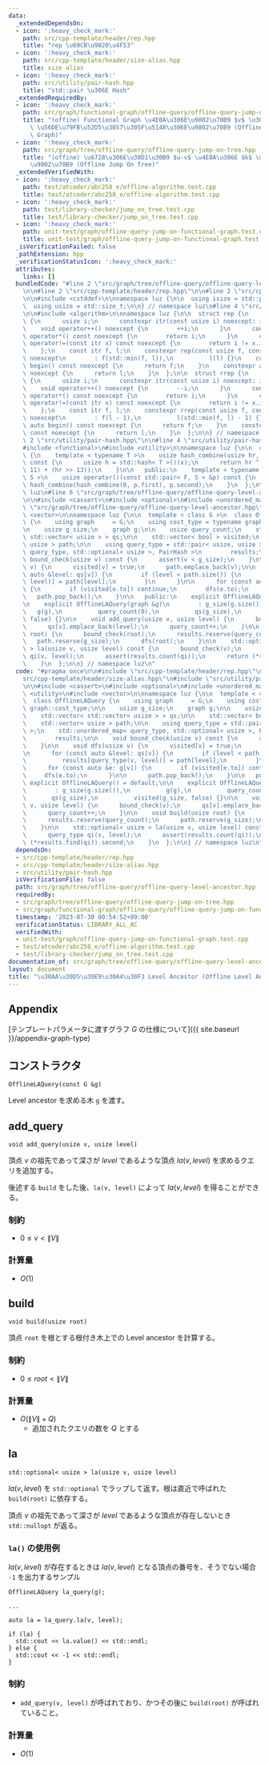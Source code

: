 ```yaml
---
data:
  _extendedDependsOn:
  - icon: ':heavy_check_mark:'
    path: src/cpp-template/header/rep.hpp
    title: "rep \u69CB\u9020\u4F53"
  - icon: ':heavy_check_mark:'
    path: src/cpp-template/header/size-alias.hpp
    title: size alias
  - icon: ':heavy_check_mark:'
    path: src/utility/pair-hash.hpp
    title: "std::pair \u306E Hash"
  _extendedRequiredBy:
  - icon: ':heavy_check_mark:'
    path: src/graph/functional-graph/offline-query/offline-query-jump-on-functional-graph.hpp
    title: "(offine) Functional Graph \u4E0A\u306E\u9802\u70B9 $v$ \u304B\u3089 $k$\
      \ \u56DE\u79FB\u52D5\u3057\u305F\u5148\u306E\u9802\u70B9 (Offline Jump On Functional\
      \ Graph)"
  - icon: ':heavy_check_mark:'
    path: src/graph/tree/offline-query/offline-query-jump-on-tree.hpp
    title: "(offine) \u6728\u306E\u30D1\u30B9 $u-v$ \u4E0A\u306E $k$ \u756A\u76EE\u306E\
      \u9802\u70B9 (Offline Jump On Tree)"
  _extendedVerifiedWith:
  - icon: ':heavy_check_mark:'
    path: test/atcoder/abc258_e/offline-algorithm.test.cpp
    title: test/atcoder/abc258_e/offline-algorithm.test.cpp
  - icon: ':heavy_check_mark:'
    path: test/library-checker/jump_on_tree.test.cpp
    title: test/library-checker/jump_on_tree.test.cpp
  - icon: ':heavy_check_mark:'
    path: unit-test/graph/offline-query-jump-on-functional-graph.test.cpp
    title: unit-test/graph/offline-query-jump-on-functional-graph.test.cpp
  _isVerificationFailed: false
  _pathExtension: hpp
  _verificationStatusIcon: ':heavy_check_mark:'
  attributes:
    links: []
  bundledCode: "#line 2 \"src/graph/tree/offline-query/offline-query-level-ancestor.hpp\"\
    \n\n#line 2 \"src/cpp-template/header/rep.hpp\"\n\n#line 2 \"src/cpp-template/header/size-alias.hpp\"\
    \n\n#include <cstddef>\n\nnamespace luz {\n\n  using isize = std::ptrdiff_t;\n\
    \  using usize = std::size_t;\n\n} // namespace luz\n#line 4 \"src/cpp-template/header/rep.hpp\"\
    \n\n#include <algorithm>\n\nnamespace luz {\n\n  struct rep {\n    struct itr\
    \ {\n      usize i;\n      constexpr itr(const usize i) noexcept: i(i) {}\n  \
    \    void operator++() noexcept {\n        ++i;\n      }\n      constexpr usize\
    \ operator*() const noexcept {\n        return i;\n      }\n      constexpr bool\
    \ operator!=(const itr x) const noexcept {\n        return i != x.i;\n      }\n\
    \    };\n    const itr f, l;\n    constexpr rep(const usize f, const usize l)\
    \ noexcept\n        : f(std::min(f, l)),\n          l(l) {}\n    constexpr auto\
    \ begin() const noexcept {\n      return f;\n    }\n    constexpr auto end() const\
    \ noexcept {\n      return l;\n    }\n  };\n\n  struct rrep {\n    struct itr\
    \ {\n      usize i;\n      constexpr itr(const usize i) noexcept: i(i) {}\n  \
    \    void operator++() noexcept {\n        --i;\n      }\n      constexpr usize\
    \ operator*() const noexcept {\n        return i;\n      }\n      constexpr bool\
    \ operator!=(const itr x) const noexcept {\n        return i != x.i;\n      }\n\
    \    };\n    const itr f, l;\n    constexpr rrep(const usize f, const usize l)\
    \ noexcept\n        : f(l - 1),\n          l(std::min(f, l) - 1) {}\n    constexpr\
    \ auto begin() const noexcept {\n      return f;\n    }\n    constexpr auto end()\
    \ const noexcept {\n      return l;\n    }\n  };\n\n} // namespace luz\n#line\
    \ 2 \"src/utility/pair-hash.hpp\"\n\n#line 4 \"src/utility/pair-hash.hpp\"\n\n\
    #include <functional>\n#include <utility>\n\nnamespace luz {\n\n  class PairHash\
    \ {\n    template < typename T >\n    usize hash_combine(usize hr, const T &x)\
    \ const {\n      usize h = std::hash< T >()(x);\n      return hr ^ (h + (hr <<\
    \ 11) + (hr >> 13));\n    }\n\n   public:\n    template < typename F, typename\
    \ S >\n    usize operator()(const std::pair< F, S > &p) const {\n      return\
    \ hash_combine(hash_combine(0, p.first), p.second);\n    }\n  };\n\n} // namespace\
    \ luz\n#line 6 \"src/graph/tree/offline-query/offline-query-level-ancestor.hpp\"\
    \n\n#include <cassert>\n#include <optional>\n#include <unordered_map>\n#line 11\
    \ \"src/graph/tree/offline-query/offline-query-level-ancestor.hpp\"\n#include\
    \ <vector>\n\nnamespace luz {\n\n  template < class G >\n  class OfflineLAQuery\
    \ {\n    using graph     = G;\n    using cost_type = typename graph::cost_type;\n\
    \n    usize g_size;\n    graph g;\n\n    usize query_count;\n    std::vector<\
    \ std::vector< usize > > qs;\n\n    std::vector< bool > visited;\n    std::vector<\
    \ usize > path;\n\n    using query_type = std::pair< usize, usize >;\n    std::unordered_map<\
    \ query_type, std::optional< usize >, PairHash >\n        results;\n\n    void\
    \ bound_check(usize v) const {\n      assert(v < g_size);\n    }\n\n    void dfs(usize\
    \ v) {\n      visited[v] = true;\n      path.emplace_back(v);\n\n      for (const\
    \ auto &level: qs[v]) {\n        if (level < path.size()) {\n          results[query_type(v,\
    \ level)] = path[level];\n        }\n      }\n\n      for (const auto &e: g[v])\
    \ {\n        if (visited[e.to]) continue;\n        dfs(e.to);\n      }\n\n   \
    \   path.pop_back();\n    }\n\n   public:\n    explicit OfflineLAQuery() = default;\n\
    \n    explicit OfflineLAQuery(graph &g)\n        : g_size(g.size()),\n       \
    \   g(g),\n          query_count(0),\n          qs(g_size),\n          visited(g_size,\
    \ false) {}\n\n    void add_query(usize v, usize level) {\n      bound_check(v);\n\
    \      qs[v].emplace_back(level);\n      query_count++;\n    }\n\n    void build(usize\
    \ root) {\n      bound_check(root);\n      results.reserve(query_count);\n   \
    \   path.reserve(g_size);\n      dfs(root);\n    }\n\n    std::optional< usize\
    \ > la(usize v, usize level) const {\n      bound_check(v);\n      query_type\
    \ qi(v, level);\n      assert(results.count(qi));\n      return (*results.find(qi)).second;\n\
    \    }\n  };\n\n} // namespace luz\n"
  code: "#pragma once\n\n#include \"src/cpp-template/header/rep.hpp\"\n#include \"\
    src/cpp-template/header/size-alias.hpp\"\n#include \"src/utility/pair-hash.hpp\"\
    \n\n#include <cassert>\n#include <optional>\n#include <unordered_map>\n#include\
    \ <utility>\n#include <vector>\n\nnamespace luz {\n\n  template < class G >\n\
    \  class OfflineLAQuery {\n    using graph     = G;\n    using cost_type = typename\
    \ graph::cost_type;\n\n    usize g_size;\n    graph g;\n\n    usize query_count;\n\
    \    std::vector< std::vector< usize > > qs;\n\n    std::vector< bool > visited;\n\
    \    std::vector< usize > path;\n\n    using query_type = std::pair< usize, usize\
    \ >;\n    std::unordered_map< query_type, std::optional< usize >, PairHash >\n\
    \        results;\n\n    void bound_check(usize v) const {\n      assert(v < g_size);\n\
    \    }\n\n    void dfs(usize v) {\n      visited[v] = true;\n      path.emplace_back(v);\n\
    \n      for (const auto &level: qs[v]) {\n        if (level < path.size()) {\n\
    \          results[query_type(v, level)] = path[level];\n        }\n      }\n\n\
    \      for (const auto &e: g[v]) {\n        if (visited[e.to]) continue;\n   \
    \     dfs(e.to);\n      }\n\n      path.pop_back();\n    }\n\n   public:\n   \
    \ explicit OfflineLAQuery() = default;\n\n    explicit OfflineLAQuery(graph &g)\n\
    \        : g_size(g.size()),\n          g(g),\n          query_count(0),\n   \
    \       qs(g_size),\n          visited(g_size, false) {}\n\n    void add_query(usize\
    \ v, usize level) {\n      bound_check(v);\n      qs[v].emplace_back(level);\n\
    \      query_count++;\n    }\n\n    void build(usize root) {\n      bound_check(root);\n\
    \      results.reserve(query_count);\n      path.reserve(g_size);\n      dfs(root);\n\
    \    }\n\n    std::optional< usize > la(usize v, usize level) const {\n      bound_check(v);\n\
    \      query_type qi(v, level);\n      assert(results.count(qi));\n      return\
    \ (*results.find(qi)).second;\n    }\n  };\n\n} // namespace luz\n"
  dependsOn:
  - src/cpp-template/header/rep.hpp
  - src/cpp-template/header/size-alias.hpp
  - src/utility/pair-hash.hpp
  isVerificationFile: false
  path: src/graph/tree/offline-query/offline-query-level-ancestor.hpp
  requiredBy:
  - src/graph/tree/offline-query/offline-query-jump-on-tree.hpp
  - src/graph/functional-graph/offline-query/offline-query-jump-on-functional-graph.hpp
  timestamp: '2023-07-30 00:54:52+09:00'
  verificationStatus: LIBRARY_ALL_AC
  verifiedWith:
  - unit-test/graph/offline-query-jump-on-functional-graph.test.cpp
  - test/atcoder/abc258_e/offline-algorithm.test.cpp
  - test/library-checker/jump_on_tree.test.cpp
documentation_of: src/graph/tree/offline-query/offline-query-level-ancestor.hpp
layout: document
title: "\u30AA\u30D5\u30E9\u30A4\u30F3 Level Ancestor (Offline Level Ancestor)"
---
```


## Appendix
[テンプレートパラメータに渡すグラフ $G$ の仕様について]({{ site.baseurl }}/appendix-graph-type)

## コンストラクタ
```
OfflineLAQuery(const G &g)
```

Level ancestor を求める木 `g` を渡す。

## add_query
```
void add_query(usize v, usize level)
```

頂点 $v$ の祖先であって深さが $level$ であるような頂点 $la(v, level)$ を求めるクエリを追加する。

後述する `build` をした後、`la(v, level)` によって $la(v, level)$ を得ることができる。

### 制約
- $0 \leq v < \|V\|$

### 計算量
- $O(1)$

## build
```
void build(usize root)
```

頂点 `root` を根とする根付き木上での Level ancestor を計算する。

### 制約
- $0 \leq root < \|V\|$

### 計算量
- $O(\|V\| + Q)$
  - 追加されたクエリの数を $Q$ とする

## la
```
std::optional< usize > la(usize v, usize level)
```

$la(v, level)$ を `std::optional` でラップして返す。根は直近で呼ばれた `build(root)` に依存する。

頂点 $v$ の祖先であって深さが $level$ であるような頂点が存在しないとき `std::nullopt` が返る。

### `la()` の使用例
$la(v, level)$ が存在するときは $la(v, level)$ となる頂点の番号を、そうでない場合 `-1` を出力するサンプル

```
OfflineLAQuery la_query(g);

...

auto la = la_query.la(v, level);

if (la) {
  std::cout << la.value() << std::endl;
} else {
  std::cout << -1 << std::endl;
}
```

### 制約
- `add_query(v, level)` が呼ばれており、かつその後に `build(root)` が呼ばれていること。

### 計算量
- $O(1)$

